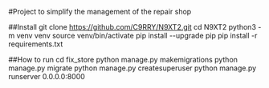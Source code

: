 #Project to simplify the management of the repair shop 
  

##Install
git clone https://github.com/C9RRY/N9XT2.git
cd N9XT2
python3 -m venv venv
source venv/bin/activate
pip install --upgrade pip
pip install -r requirements.txt


##How to run
cd fix_store
python manage.py makemigrations
python manage.py migrate
python manage.py createsuperuser
python manage.py runserver 0.0.0.0:8000
